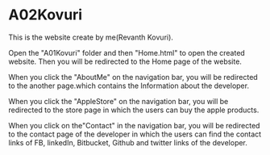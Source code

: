 # A02Kovuri
This is the website create by me(Revanth Kovuri).

Open the "A01Kovuri" folder and then "Home.html" to open the created website.
Then you will be redirected to the Home page of the website.

When you click the "AboutMe" on the navigation bar, you will be redirected to the another page.which contains the Information about the developer.

When you click the "AppleStore" on the navigation bar, you will be redirected to the store page in which the users can buy the apple products.

When you click on the"Contact" in the navigation bar, you will be redirected to the contact page of the developer in which the users can find the contact links of FB, linkedIn, Bitbucket, Github and twitter links of the developer.
